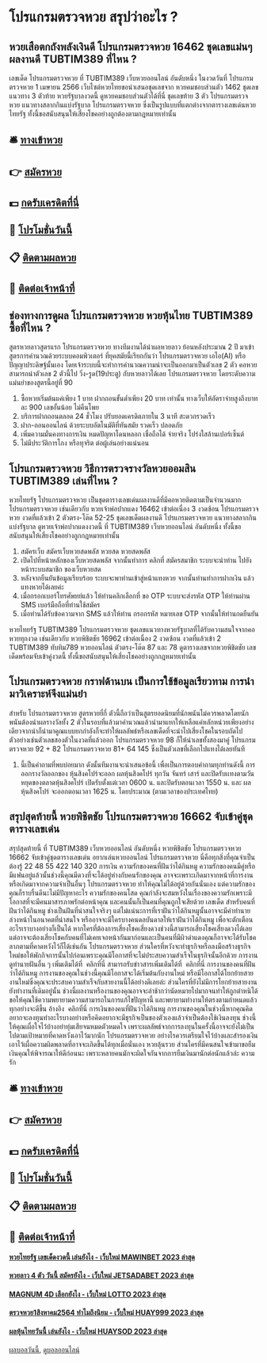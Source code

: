 # โปรแกรมตรวจหวย สรุปว่าอะไร ?
## หวยเสือตกถังพลังเงินดี โปรแกรมตรวจหวย 16462 ชุดเลขแม่นๆ ผลงานดี TUBTIM389 ที่ไหน ?
เลขเด็ด โปรแกรมตรวจหวย ที่ TUBTIM389 เว็บหวยออนไลน์ อันดับหนึ่ง ในงวดวันที่ โปรแกรมตรวจหวย 1 เมษายน 2566 เว็บไซต์หวยไทยขอนำเสนอชุดเลขจาก หวยคมชอบส่วนตัว 1462 ชุดเลขแนวทาง 3 ตัวท้าย หวยรัฐบาลงวดนี้ ดูหวยคมชอบส่วนตัวได้ที่นี่ ชุดเลขท้าย 3 ตัว โปรแกรมตรวจหวย แนวทางสลากกินแบ่งรัฐบาล โปรแกรมตรวจหวย ซึ่งเป็นรูปแบบที่แตกต่างจากตารางเลขเด่นหวยไทยรัฐ ทั้งนี้ขอสนับสนุนให้เสี่ยงโชคอย่างถูกต้องตามกฎหมายเท่านั้น

## 🛎 [ทางเข้าหวย](https://bit.ly/3BG5bNw)
## 👉 [สมัครหวย](https://bit.ly/3BG5bNw)
## 💵 [กดรับเครดิตที่นี่](https://bit.ly/3C3mvgS)
## 👑 [โปรโมชั่นวันนี้](https://bit.ly/3C3mvgS)
## 📋 [ติดตามผลหวย](https://bit.ly/3C3mvgS)
## 📱 [ติดต่อเจ้าหน้าที่](https://bit.ly/3C3mvgS)

## ช่องทางการดูผล โปรแกรมตรวจหวย หวยหุ้นไทย TUBTIM389 ซื้อที่ไหน ?
สูตรหวยลาวสูตรแรก โปรแกรมตรวจหวย ทางทีมงานได้นำผลหวยลาว ย้อนหลังประมาณ 2 ปี มาเข้าสูตรการคำนวณด้วยระบบคอมพิวเตอร์ ที่ยุคสมัยนี้เรียกกันว่า โปรแกรมตรวจหวย เอไอ(AI) หรือปัญญาประดิษฐ์นั้นเอง โดยเจ้าระบบนี้จะทำการคำนวณความน่าจะเป็นออกมาเป็นตัวเลข 2 ตัว คอหวยสามารถนำตัวเลข 2 ตัวนี้ไป วิ่ง-รูด(19ประตู) กับหวยลาวได้เลย โปรแกรมตรวจหวย โดยระดับความแม่นยำของสูตรนี้อยู่ที่ 90
1. ซื้อหวยเริ่มต้นแค่เพียง 1 บาท ฝากถอนขั้นต่ำเพียง 20 บาท เท่านั้น ทางเว็บให้อัตราจ่ายสูงถึงบาทละ 900 เลขอั้นน้อย ไม่คืนโพย
2. บริการฝากถอนตลอด 24 ชั่วโมง ปรับยอดเครดิตภายใน 3 นาที สะดวกรวดเร็ว
3. ฝาก-ถอนออนไลน์ ด้วยระบบอัตโนมัติที่ทันสมัย รวดเร็ว ปลอดภัย
4. เพิ่มความมั่นคงทางการเงิน หมดปัญหาโดนหลอก เชื่อถือได้ จ่ายจริง โปร่งใสล้านเปอร์เซ็นต์
5. ไม่มีประวัติการโกง หรือทุจริต ต่อผู้เล่นอย่างแน่นอน

## โปรแกรมตรวจหวย วิธีการตรวจรางวัลหวยออมสิน TUBTIM389 เล่นที่ไหน ?
หวยไทยรัฐ โปรแกรมตรวจหวย เป็นชุดตารางเลขเด่นผลงานดีที่มีคอหวยติดตามเป็นจำนวนมาก โปรแกรมตรวจหวย เช่นเดียวกับ หวยเจ้าพ่อปากแดง 16462 เข้าต่อเนื่อง 3 งวดซ้อน โปรแกรมตรวจหวย งวดที่แล้วเข้า 2 ตัวตรง-โต๊ด 52-25 ชุดเลขเด็ดผลงานดี โปรแกรมตรวจหวย แนวทางสลากกินแบ่งรัฐบาล ดูหวยเจ้าพ่อปากแดงงวดนี้ ที่ TUBTIM389 เว็บหวยออนไลน์ อันดับหนึ่ง ทั้งนี้ขอสนับสนุนให้เสี่ยงโชคอย่างถูกกฎหมายเท่านั้น
1. สมัครเว็บ สมัครเว็บหวยสดพลัส หวยสด หวยสดพลัส
2. เปิดไปที่หน้าหลักของเว็บหวยสดพลัส จากนั้นทำการ คลิกที่ สมัครสมาชิก ระบบจะนำท่าน ไปยังหน้าระบบสมาชิก ของเว็บหวยสด
3. หลังจากยืนยันข้อมูลเรียบร้อย ระบบจะพาท่านเข้าสู่หน้าแทงหวย จากนั้นท่านทำการฝากเงิน แล้วแทงหวยได้เลยค่ะ
4. เมื่อกรอกเบอร์โทรศัพทย์แล้ว ให้ท่านคลิกเลือกที่ ขอ OTP ระบบจะส่งรหัส​ OTP ให้ท่านผ่าน SMS เบอร์มือถือที่ท่านใช้สมัคร
5. เมื่อท่านได้รับข้อความจาก SMS แล้วให้ท่าน กรอกรหัส หมายเลข OTP จากนั้นให้ท่านกดยืนยัน

หวยไทยรัฐ TUBTIM389 โปรแกรมตรวจหวย ชุดเลขแนวทางหวยรัฐบาลที่ได้รับความสนใจจากคอหวยทุกงวด เช่นเดียวกับ หวยพิชิตชัย 16962 เข้าต่อเนื่อง 2 งวดซ้อน งวดที่แล้วเข้า 2 TUBTIM389 ทับทิม789 หวยออนไลน์ ตัวตรง-โต๊ด 87 และ 78 ดูตารางเลขจากหวยพิชิตชัย เลขเด็ดพร้อมจับเข้าคู่งวดนี้ ทั้งนี้ขอสนับสนุนให้เสี่ยงโชคอย่างถูกกฎหมายเท่านั้น

## โปรแกรมตรวจหวย กราฟด้านบน เป็นการใช้ข้อมูลเรียวทาม การนำมาวิเคราะห์จึงแม่นยำ
สำหรับ โปรแกรมตรวจหวย สูตรหวยยี่กี่ ตัวนี้ถือว่าเป็นสูตรยอดนิยมที่นักพนันไม่ควรพลาดโดยนักพนันต้องนำผลรางวัลทั้ง 2 ตัวในรอบที่แล้วมาคำนวณแล้วนำมาแยกให้เหลือแค่หลักหน่วยเพียงอย่างเดียวจากนำก็นำมาคูณแบบยกกำลังก็จะทำให้ผลลัพธ์หรือเลขเด็ดที่จะนำไปเสี่ยงโชคในรอบถัดไป ตัวอย่างเช่นตัวเลขสองตัวในงวดที่แล้วออก โปรแกรมตรวจหวย 98 ก็ให้นำเลขทั้งสองมาคู่ โปรแกรมตรวจหวย 92 + 82 โปรแกรมตรวจหวย 81+ 64 145 ซึ่งเป็นตัวเลขที่เลือกไปแทงได้เลยทันที
1. นี้เป็นคำถามที่พบบ่อยมาก ดังนั้นทีมงานจะนำเสนอข้อนี้ เพื่อเป็นการตอบคำถามทุกท่านดังนี้ การออกรางวัลออกของ หุ้นสิงคโปร์จะออก ผลหุ้นสิงคโปร์ ทุกวัน จันทร์ เสาร์ และปิดรับเเทงตามวันหยุดของตลาดหุ้นสิงคโปร์ เปิดรับตั้งแต่เวลา 0600 น. และปิดรับตอนเวลา 1550 น. และ ผลหุ้นสิงคโปร์ จะออกตอนเวลา 1625 น. โดยประมาณ (ตามเวลาของประเทศไทย)

## สรุปสุดท้ายนี้ หวยพิชิตชัย โปรแกรมตรวจหวย 16662 จับเข้าคู่ชุดตารางเลขเด่น
สรุปสุดท้ายนี้ ที่ TUBTIM389 เว็บหวยออนไลน์ อันดับหนึ่ง หวยพิชิตชัย โปรแกรมตรวจหวย 16662 จับเข้าคู่ชุดตารางเลขเด่น อยากเล่นหวยออนไลน์ โปรแกรมตรวจหวย นี่คือทุกสิ่งที่คุณจำเป็นต้องรู้
22 48 55 422 140 320
การเงิน
ความรักของคนที่ฝันว่าได้กินหมู ความรักของคนมีคู่หรือมีแฟนอยู่แล้วนั้นช่วงนี้คุณมีดวงที่จะได้อยู่ห่างกับคนรักของคุณ อาจจะเพราะเกิดมาจากหน้าที่การงาน หรือเกิดมาจากความจำเป็นอื่นๆ โปรแกรมตรวจหวย ทำให้คุณไม่ได้อยู่ด้วยกันนั่นเอง แต่ความรักของคุณก็ราบรื่นดีนะไม่มีปัญหาอะไร ความรักของคนโสด คุณกำลังจะสมหวังในเรื่องของความรักเพราะมีโอกาสที่จะมีคนมาสารภาพรักต่อหน้าคุณ และคนนั้นก็เป็นคนที่คุณถูกใจเสียด้วย
เลขเด็ด
สำหรับคนที่ ฝันว่าได้กินหมู ช่างเป็นฝันที่น่าสนใจจริงๆ แต่ไม่แน่นะการที่เราฝันว่าได้กินหมูนั้นอาจจะมีคำทำนายล่วงหน้าในอนาคตที่น่าสนใจ หรืออาจจะมีใครบางคนดลบันดาลให้เราฝันว่าได้กินหมู เพื่อจะตักเตือนอะไรเราบางอย่างก็เป็นได้ หากใครที่ต้องการเสี่ยงโชคเสี่ยงดวงช่วงนี้สามารถเสี่ยงโชคเสี่ยงดวงได้เลย แต่อาจจะต้องเสี่ยงโชคกับคนที่ไม่เคยเจอหน้ากันมาก่อนและเป็นคนที่มีผิวดำแดงคุณก็อาจจะได้รับโชคลาภตามที่คาดหวังไว้ก็ได้เช่นกัน โปรแกรมตรวจหวย ส่วนใครที่หวังจะทำธุรกิจหรือลงมือสร้างธุรกิจใหม่ขอให้พักกิจการนั้นไปก่อนเพราะคุณมีโอกาสที่จะไม่ประสบความสำเร็จในธุรกิจนั้นอีกด้วย
การงาน
ดูทำนายฝันอื่น ๆ เพิ่มเติมได้ที่  คลิกที่นี่
สามารถรับข่าวสารเพิ่มเติมได้ที่  คลิกที่นี่
การงานของคนที่ฝันว่าได้กินหมู การงานของคุณในช่วงนี้คุณมีโอกาสจะได้เริ่มต้นกับงานใหม่ หรือมีโอกาสได้โยกย้ายสายงานใหม่ซึ่งคุณจะประสบความสำเร็จกับสายงานนี้ได้อย่างดีเลยล่ะ ส่วนใครที่ยังไม่มีการโยกย้ายสายงานยังทำงานที่เดิมอยู่นั้น ช่วงนี้ผลงานหรืองานของคุณอาจจะล่าช้ากว่านัดหมายไปมากจนทำให้ถูกตำหนิได้ ขอให้คุณใช้ความพยายามความสามารถในการแก้ไขปัญหานี้ และพยายามทำงานให้ตรงตามกำหนดแล้วทุกอย่างจะดีขึ้น
อ้างอิง  คลิกที่นี่
การเงินของคนที่ฝันว่าได้กินหมู การงานของคุณในช่วงนี้หากคุณคิดอยากจะลงทุนทำอะไรบางอย่างหรือคิดอยากจะมีธุรกิจเป็นของตัวเองแล้วจำเป็นต้องใช้เงินลงทุน ช่วงนี้ให้คุณเผื่อใจไว้บ้างอย่าทุ่มเสียจนหมดตัวหมดใจ เพราะผลลัพธ์จากการลงทุนในครั้งนี้อาจจะยังไม่เป็นไปตามเป้าหมายที่คาดหวังเอาไว้มากนัก โปรแกรมตรวจหวย อย่างไรควรเตรียมใจไว้บ้างและสำรองเงินเอาไว้เผื่อความผิดพลาดที่อาจจะเกิดขึ้นได้ทุกเมื่อนั่นเอง หวยลุ้นรวย ส่วนใครที่มีคนสนใจเข้ามาขอยืมเงินคุณให้พิจารณาให้ดีก่อนนะ เพราะหลายคนมักจะผิดใจกันจากการยืมเงินมานักต่อนักแล้วล่ะ
ความรัก

## 🛎 [ทางเข้าหวย](https://bit.ly/3BG5bNw)
## 👉 [สมัครหวย](https://bit.ly/3BG5bNw)
## 💵 [กดรับเครดิตที่นี่](https://bit.ly/3C3mvgS)
## 👑 [โปรโมชั่นวันนี้](https://bit.ly/3C3mvgS)
## 📋 [ติดตามผลหวย](https://bit.ly/3C3mvgS)
## 📱 [ติดต่อเจ้าหน้าที่](https://bit.ly/3C3mvgS)

#### [หวยไทยรัฐ เลขเด็ดงวดนี้ เล่นยังไง - เว็บใหม่ MAWINBET 2023 ล่าสุด](https://atom.io/themes/หวยไทยรัฐ%20เลขเด็ดงวดนี้%20เล่นยังไง%20-%20เว็บใหม่%20mawinbet%202023%20ล่าสุด)
#### [หวยลาว 4 ตัว วันนี้ สมัครยังไง - เว็บใหม่ JETSADABET 2023 ล่าสุด](https://atom.io/themes/หวยลาว%204%20ตัว%20วันนี้%20สมัครยังไง%20-%20เว็บใหม่%20jetsadabet%202023%20ล่าสุด)
#### [MAGNUM 4D เลือกยังไง - เว็บใหม่ LOTTO 2023 ล่าสุด](https://atom.io/themes/magnum%204d%20เลือกยังไง%20-%20เว็บใหม่%20lotto%202023%20ล่าสุด)
#### [ตรวจหวย1สิงหาคม2564 ทำไมถึงนิยม - เว็บใหม่ HUAY999 2023 ล่าสุด](https://atom.io/themes/ตรวจหวย1สิงหาคม2564%20ทำไมถึงนิยม%20-%20เว็บใหม่%20huay999%202023%20ล่าสุด)
#### [ผลหุ้นไทยวันนี้ เล่นยังไง - เว็บใหม่ HUAYSOD 2023 ล่าสุด](https://atom.io/themes/ผลหุ้นไทยวันนี้%20เล่นยังไง%20-%20เว็บใหม่%20huaysod%202023%20ล่าสุด)

[ผลบอลวันนี้](https://siamsport.tv "ผลบอลวันนี้"), [ดูบอลออนไลน์](https://siamsport.tv/ดูบอลสด "ดูบอลออนไลน์")